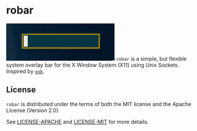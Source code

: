 # robar

![Screencast of robar](examples/screencast.gif)
`robar` is a simple, but flexible system overlay bar for the X Window System (X11) using Unix
Sockets. Inspired by [`xob`](https://github.com/florentc/xob).

## License

`robar` is distributed under the terms of both the MIT license and the Apache License (Version 2.0).

See [LICENSE-APACHE](LICENSE-APACHE) and [LICENSE-MIT](LICENSE-MIT) for more details.

